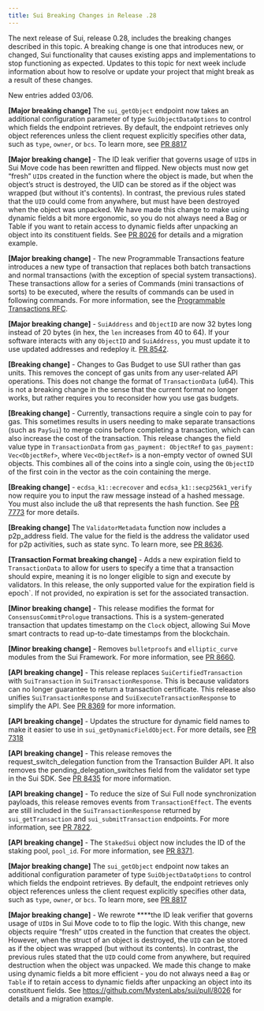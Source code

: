 ```yaml
---
title: Sui Breaking Changes in Release .28
---
```


The next release of Sui, release 0.28, includes the breaking changes described in this topic. A breaking change is one that introduces new, or changed, Sui functionality that causes existing apps and implementations to stop functioning as expected. Updates to this topic for next week include information about how to resolve or update your project that might break as a result of these changes.

New entries added 03/06.

**[Major breaking change]** The `sui_getObject` endpoint now takes an additional configuration parameter of type `SuiObjectDataOptions` to control which fields the endpoint retrieves. By default, the endpoint retrieves only object references unless the client request  explicitly specifies other data, such as `type`, `owner`, or `bcs`. To learn more, see [PR 8817](https://github.com/MystenLabs/sui/pull/8817)

**[Major breaking change]** - The ID leak verifier that governs usage of `UID`s in Sui Move code has been rewritten and flipped. New objects must now get “fresh” `UID`s created in the function where the object is made, but when the object’s struct is destroyed, the UID can be stored as if the object was wrapped (but without it's contents). In contrast, the previous rules stated that the `UID` could come from anywhere, but must have been destroyed when the object was unpacked. We have made this change to make using dynamic fields a bit more ergonomic, so you do not always need a Bag or Table if you want to retain access to dynamic fields after unpacking an object into its constituent fields. See [PR 8026](https://github.com/MystenLabs/sui/pull/8026) for details and a migration example. 

**[Major breaking change]** - The new Programmable Transactions feature introduces a new type of transaction that replaces both batch transactions and normal transactions (with the exception of special system transactions). These transactions allow for a series of Commands (mini transactions of sorts) to be executed, where the results of commands can be used in following commands. For more information, see the [Programmable Transactions RFC](https://forums.sui.io/t/rfc-planned-feature-programmable-transactions/3823).

**[Major breaking change]** - `SuiAddress` and `ObjectID` are now 32 bytes long instead of 20 bytes (in hex, the `len` increases from 40 to 64). If your software interacts with any `ObjectID` and `SuiAddress`, you must update it to use updated addresses and redeploy it. [PR 8542](https://github.com/MystenLabs/sui/pull/8542).

**[Breaking change]** - Changes to Gas Budget to use SUI rather than gas units. This removes the concept of gas units from any user-related API operations. This does not change the format of `TransactionData` (u64). This is not a breaking change in the sense that the current format no longer works, but rather requires you to reconsider how you use gas budgets.

**[Breaking change]** - Currently, transactions require a single coin to pay for gas. This sometimes results in users needing to make separate transactions (such as `PaySui`) to merge coins before completing a transaction, which can also increase the cost of the transaction. This release changes the field value type in `TransactionData` from `gas_payment: ObjectRef` to `gas_payment: Vec<ObjectRef>`, where `Vec<ObjectRef>` is a non-empty vector of owned SUI objects. This combines all of the coins into a single coin, using the `ObjectID` of the first coin in the vector as the coin containing the merge.

**[Breaking change]** - `ecdsa_k1::ecrecover` and `ecdsa_k1::secp256k1_verify` now require you to input the raw message instead of a hashed message. You must also include the u8 that represents  the hash function. See [PR 7773](https://github.com/MystenLabs/sui/pull/7773) for more details.

**[Breaking change]** The `ValidatorMetadata` function now includes a p2p_address field. The value for the field is the address the validator used for p2p activities, such as state sync. To learn more, see [PR 8636](https://github.com/MystenLabs/sui/pull/8636).

**[Transaction Format breaking change]** - Adds a new expiration field to `TransactionData` to allow for users to specify a time that a transaction should expire, meaning it is no longer eligible to sign and execute by validators. In this release, the only supported value for the expiration field is epoch`. If not provided, no expiration is set for the associated transaction.

**[Minor breaking change]** - This release modifies the format for `ConsensusCommitPrologue` transactions. This is a system-generated transaction that updates timestamp on the `Clock` object, allowing Sui Move smart contracts to read up-to-date timestamps from the blockchain.

**[Minor breaking change]** - Removes `bulletproofs` and `elliptic_curve` modules from the Sui Framework. For more information, see [PR 8660](https://github.com/MystenLabs/sui/pull/8660).

**[API breaking change]** - This release replaces `SuiCertifiedTransaction` with `SuiTransaction` in `SuiTransactionResponse`. This is because validators can no longer guarantee to return a transaction certificate. This release also unifies `SuiTransactionResponse` and `SuiExecuteTransactionResponse` to simplify the API. See [PR 8369](https://github.com/MystenLabs/sui/pull/8369) for more information.

**[API breaking change]** - Updates the structure for dynamic field names to make it easier to use in `sui_getDynamicFieldObject`. For more details, see [PR 7318](https://github.com/MystenLabs/sui/pull/7318)

**[API breaking change]** - This release removes the request_switch_delegation function from the Transaction Builder API. It also removes the pending_delegation_switches field from the validator set type in the Sui SDK. See [PR 8435](https://github.com/MystenLabs/sui/pull/8435) for more information.

**[API breaking change]** - To reduce the size of Sui Full node synchronization payloads, this release removes events from `TransactionEffect`. The events are still included in the `SuiTransactionResponse` returned by `sui_getTransaction` and `sui_submitTransaction` endpoints. For more information, see [PR 7822](https://github.com/MystenLabs/sui/pull/7822).

**[API breaking change]** - The `StakedSui` object now includes the ID of the staking pool, `pool_id`. For more information, see [PR 8371](https://github.com/MystenLabs/sui/pull/8371).

**[Major breaking change]** The `sui_getObject` endpoint now takes an additional configuration parameter of type `SuiObjectDataOptions` to control which fields the endpoint retrieves. By default, the endpoint retrieves only object references unless the client request  explicitly specifies other data, such as `type`, `owner`, or `bcs`. To learn more, see [PR 8817](https://github.com/MystenLabs/sui/pull/8817)

**[Major breaking change]** - We rewrote ****the ID leak verifier that governs usage of `UID`s in Sui Move code to to flip the logic. With this change, new objects require “fresh” `UID`s created in the function that creates the object. However, when the struct of an object is destroyed, the `UID` can be stored as if the object was wrapped (but without its contents). In contrast, the previous rules stated that the `UID` could come from anywhere, but required destruction when the object was unpacked. We made this change to make using dynamic fields a bit more efficient - you do not always need a `Bag` or `Table` if to retain access to dynamic fields after unpacking an object into its constituent fields. See https://github.com/MystenLabs/sui/pull/8026 for details and a migration example.